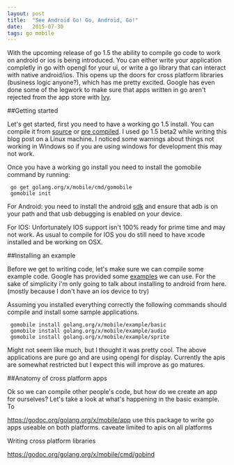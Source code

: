 ```yaml
---
layout: post
title:  "See Android Go! Go, Android, Go!"
date:   2015-07-30
tags: go mobile 
---
```


With the upcoming release of go 1.5 the ability to compile go code to work on android or ios is being introduced.  You can either write your application completly in go with opengl for your ui, or write a go library that can interact with native android/ios. This opens up the doors for cross platform libraries (business logic anyone?), which has me pretty excited.  Google has even done some of the legwork to make sure that apps written in go aren't rejected from the app store with [Ivy](https://itunes.apple.com/us/app/ivy-big-number-calculator/id1012116478?mt=8). 

##Getting started

Let's get started, first you need to have a working go 1.5 install.  You can compile it from [source](https://golang.org/doc/install/source) or [pre compiled](https://golang.org/dl/).  I used go 1.5 beta2 while writing this blog post on a Linux machine.  I noticed some warnings about things not working in Windows so if you are using windows for development this may not work. 

Once you have a working go install you need to install the gomobile command by running:

```
 go get golang.org/x/mobile/cmd/gomobile
 gomobile init

```

For Android: you need to install the android [sdk](https://developer.android.com/sdk/installing/index.html?pkg=tools) and ensure that adb is on your path and that usb debugging is enabled on your device.

For IOS: Unfortunately IOS support isn't 100% ready for prime time and may not work.  As usual to compile for IOS you do still need to have xcode installed and be working on OSX. 


##Installing an example

Before we get to writing code, let's make sure we can compile some example code. Google has provided some [examples](https://godoc.org/golang.org/x/mobile/example) we can use. For the sake of simplicity i'm only going to talk about installing to android from here. (mostly because I don't have an ios device to try)

Assuming you installed everything correctly the following commands should compile and install some sample applications.

```
 gomobile install golang.org/x/mobile/example/basic
 gomobile install golang.org/x/mobile/example/audio
 gomobile install golang.org/x/mobile/example/sprite
```

Might not seem like much, but I thought it was pretty cool. The above applications are pure go and are using opengl for display.  Currently the apis are somewhat restricted but I expect this will improve as go matures. 

##Anatomy of cross platform apps

Ok so we can compile other people's code, but how do we create an app for ourselves?  Let's take a look at what's happening in the basic example. To 

https://godoc.org/golang.org/x/mobile/app use this package to write go apps useable on both platforms.  caveate limited to apis on all platforms


Writing cross platform libraries


https://godoc.org/golang.org/x/mobile/cmd/gobind
